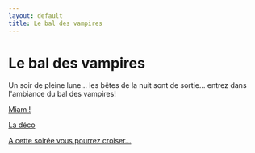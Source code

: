 ```yaml
---
layout: default
title: Le bal des vampires
---
```


# Le bal des vampires

Un soir de pleine lune... les bêtes de la nuit sont de sortie... entrez dans l'ambiance du bal des vampires!

[Miam !](/pages/le_bal_des_vampires/miam.html)

[La déco](/pages/le_bal_des_vampires/deco.html)

[A cette soirée vous pourrez croiser...](/pages/le_bal_des_vampires/deguisements.html)
